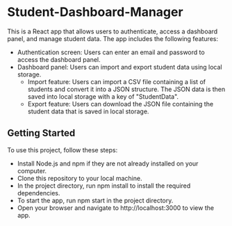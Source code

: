 # Student-Dashboard-Manager
This is a React app that allows users to authenticate, access a dashboard panel, and manage student data. The app includes the following features:

* Authentication screen: Users can enter an email and password to access the dashboard panel.
* Dashboard panel: Users can import and export student data using local storage.
  * Import feature: Users can import a CSV file containing a list of students and convert it into a JSON structure. The  JSON data is then saved into local storage with a key of "StudentData".
  * Export feature: Users can download the JSON file containing the student data that is saved in local storage.

## Getting Started
To use this project, follow these steps:

* Install Node.js and npm if they are not already installed on your computer.
* Clone this repository to your local machine.
* In the project directory, run npm install to install the required dependencies.
* To start the app, run npm start in the project directory.
* Open your browser and navigate to http://localhost:3000 to view the app.